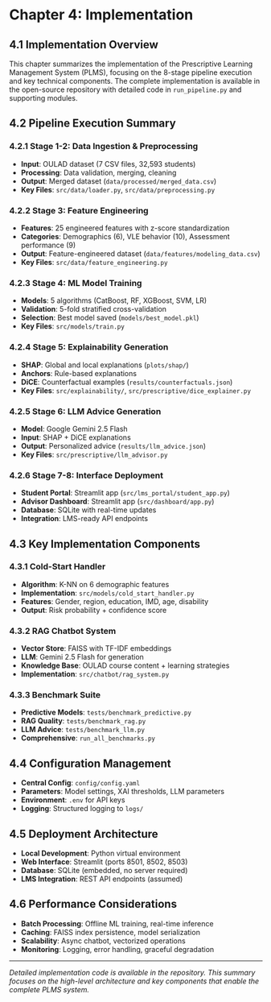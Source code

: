 # Chapter 4: Implementation

## 4.1 Implementation Overview

This chapter summarizes the implementation of the Prescriptive Learning Management System (PLMS), focusing on the 8-stage pipeline execution and key technical components. The complete implementation is available in the open-source repository with detailed code in `run_pipeline.py` and supporting modules.

## 4.2 Pipeline Execution Summary

### 4.2.1 Stage 1-2: Data Ingestion & Preprocessing
- **Input**: OULAD dataset (7 CSV files, 32,593 students)
- **Processing**: Data validation, merging, cleaning
- **Output**: Merged dataset (`data/processed/merged_data.csv`)
- **Key Files**: `src/data/loader.py`, `src/data/preprocessing.py`

### 4.2.2 Stage 3: Feature Engineering
- **Features**: 25 engineered features with z-score standardization
- **Categories**: Demographics (6), VLE behavior (10), Assessment performance (9)
- **Output**: Feature-engineered dataset (`data/features/modeling_data.csv`)
- **Key Files**: `src/data/feature_engineering.py`

### 4.2.3 Stage 4: ML Model Training
- **Models**: 5 algorithms (CatBoost, RF, XGBoost, SVM, LR)
- **Validation**: 5-fold stratified cross-validation
- **Selection**: Best model saved (`models/best_model.pkl`)
- **Key Files**: `src/models/train.py`

### 4.2.4 Stage 5: Explainability Generation
- **SHAP**: Global and local explanations (`plots/shap/`)
- **Anchors**: Rule-based explanations
- **DiCE**: Counterfactual examples (`results/counterfactuals.json`)
- **Key Files**: `src/explainability/`, `src/prescriptive/dice_explainer.py`

### 4.2.5 Stage 6: LLM Advice Generation
- **Model**: Google Gemini 2.5 Flash
- **Input**: SHAP + DiCE explanations
- **Output**: Personalized advice (`results/llm_advice.json`)
- **Key Files**: `src/prescriptive/llm_advisor.py`

### 4.2.6 Stage 7-8: Interface Deployment
- **Student Portal**: Streamlit app (`src/lms_portal/student_app.py`)
- **Advisor Dashboard**: Streamlit app (`src/dashboard/app.py`)
- **Database**: SQLite with real-time updates
- **Integration**: LMS-ready API endpoints

## 4.3 Key Implementation Components

### 4.3.1 Cold-Start Handler
- **Algorithm**: K-NN on 6 demographic features
- **Implementation**: `src/models/cold_start_handler.py`
- **Features**: Gender, region, education, IMD, age, disability
- **Output**: Risk probability + confidence score

### 4.3.2 RAG Chatbot System
- **Vector Store**: FAISS with TF-IDF embeddings
- **LLM**: Gemini 2.5 Flash for generation
- **Knowledge Base**: OULAD course content + learning strategies
- **Implementation**: `src/chatbot/rag_system.py`

### 4.3.3 Benchmark Suite
- **Predictive Models**: `tests/benchmark_predictive.py`
- **RAG Quality**: `tests/benchmark_rag.py`
- **LLM Advice**: `tests/benchmark_llm.py`
- **Comprehensive**: `run_all_benchmarks.py`

## 4.4 Configuration Management
- **Central Config**: `config/config.yaml`
- **Parameters**: Model settings, XAI thresholds, LLM parameters
- **Environment**: `.env` for API keys
- **Logging**: Structured logging to `logs/`

## 4.5 Deployment Architecture
- **Local Development**: Python virtual environment
- **Web Interface**: Streamlit (ports 8501, 8502, 8503)
- **Database**: SQLite (embedded, no server required)
- **LMS Integration**: REST API endpoints (assumed)

## 4.6 Performance Considerations
- **Batch Processing**: Offline ML training, real-time inference
- **Caching**: FAISS index persistence, model serialization
- **Scalability**: Async chatbot, vectorized operations
- **Monitoring**: Logging, error handling, graceful degradation

---

*Detailed implementation code is available in the repository. This summary focuses on the high-level architecture and key components that enable the complete PLMS system.*
